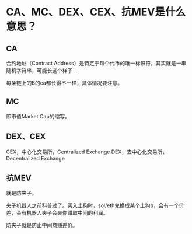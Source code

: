 # CA、MC、DEX、CEX、抗MEV是什么意思？

## CA

合约地址（Contract Address）是特定于每个代币的唯一标识符，其实就是一串随机字符串，可能长这个样子：

每条链上的B的ca都长得不一样，具体情况要注意。

## MC

即市值Market Cap的缩写。

## DEX、CEX

CEX，中心化交易所，Centralized Exchange DEX，去中心化交易所，Decentralized Exchange

## 抗MEV

就是防夹子。

夹子机器人之前科普过了。买入土狗时，sol/eth兑换成某个土狗b，会有一个价差，会有机器人夹子会夹你赚取中间的利润。

防夹子就是防止中间商赚差价。

